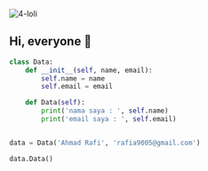 ![4-loli](https://github.com/rafia9005/rafia9005/assets/70046808/9f5e67f9-e9e8-4c40-89b1-b8666e77c7cb)
## Hi, everyone 👋
```python
class Data:
    def __init__(self, name, email):
        self.name = name
        self.email = email

    def Data(self):
        print('nama saya : ', self.name)
        print('email saya : ', self.email)


data = Data('Ahmad Rafi', 'rafia9005@gmail.com')

data.Data()
```
